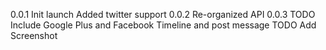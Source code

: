 0.0.1
	Init launch
	Added twitter support
0.0.2
    Re-organized API
0.0.3
	TODO Include Google Plus and Facebook Timeline and post message
	TODO Add Screenshot
